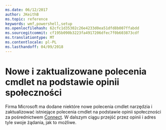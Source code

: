 ```yaml
---
ms.date: 06/12/2017
author: JKeithB
ms.topic: reference
keywords: wmf,powershell,setup
ms.openlocfilehash: 62cfc1d35302c26e4233d0ea51dfd8b007ffabdd
ms.sourcegitcommit: cf195b090b3223fa4917206dfec7f0b603873cdf
ms.translationtype: MT
ms.contentlocale: pl-PL
ms.lasthandoff: 04/09/2018
---
```

# <a name="new-and-updated-cmdlets-based-on-community-feedback"></a>Nowe i zaktualizowane polecenia cmdlet na podstawie opinii społeczności
Firma Microsoft ma dodane niektóre nowe polecenia cmdlet narzędzia i zaktualizować istniejące polecenia cmdlet na podstawie opinii społeczności za pośrednictwem [Connect](https://connect.microsoft.com/powershell). W dalszym ciągu przejść przez opinii i adres tyle swoje żądania, jak to możliwe.